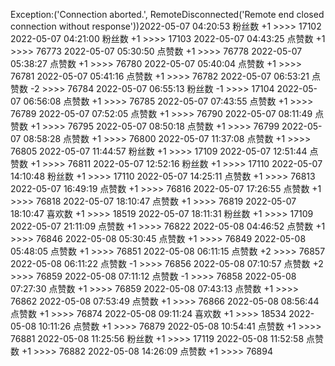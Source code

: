 Exception:('Connection aborted.', RemoteDisconnected('Remote end closed connection without response'))2022-05-07  04:20:53   粉丝数 +1 >>>> 17102
2022-05-07  04:21:00   粉丝数 +1 >>>> 17103
2022-05-07  04:43:25   点赞数 +1 >>>> 76773
2022-05-07  05:30:50   点赞数 +1 >>>> 76778
2022-05-07  05:38:27   点赞数 +1 >>>> 76780
2022-05-07  05:40:04   点赞数 +1 >>>> 76781
2022-05-07  05:41:16   点赞数 +1 >>>> 76782
2022-05-07  06:53:21   点赞数 -2 >>>> 76784
2022-05-07  06:55:13   粉丝数 -1 >>>> 17104
2022-05-07  06:56:08   点赞数 +1 >>>> 76785
2022-05-07  07:43:55   点赞数 +1 >>>> 76789
2022-05-07  07:52:05   点赞数 +1 >>>> 76790
2022-05-07  08:11:49   点赞数 +1 >>>> 76795
2022-05-07  08:50:18   点赞数 +1 >>>> 76799
2022-05-07  08:58:28   点赞数 +1 >>>> 76800
2022-05-07  11:37:08   点赞数 +1 >>>> 76805
2022-05-07  11:44:57   粉丝数 +1 >>>> 17109
2022-05-07  12:51:44   点赞数 +1 >>>> 76811
2022-05-07  12:52:16   粉丝数 +1 >>>> 17110
2022-05-07  14:10:48   粉丝数 +1 >>>> 17110
2022-05-07  14:25:11   点赞数 +1 >>>> 76813
2022-05-07  16:49:19   点赞数 +1 >>>> 76816
2022-05-07  17:26:55   点赞数 +1 >>>> 76818
2022-05-07  18:10:47   点赞数 +1 >>>> 76819
2022-05-07  18:10:47   喜欢数 +1 >>>> 18519
2022-05-07  18:11:31   粉丝数 +1 >>>> 17109
2022-05-07  21:11:09   点赞数 +1 >>>> 76822
2022-05-08  04:46:52   点赞数 +1 >>>> 76846
2022-05-08  05:30:45   点赞数 +1 >>>> 76849
2022-05-08  05:48:05   点赞数 +1 >>>> 76851
2022-05-08  06:11:15   点赞数 +2 >>>> 76857
2022-05-08  06:11:22   点赞数 -1 >>>> 76856
2022-05-08  07:10:57   点赞数 +2 >>>> 76859
2022-05-08  07:11:12   点赞数 -1 >>>> 76858
2022-05-08  07:27:30   点赞数 +1 >>>> 76859
2022-05-08  07:43:13   点赞数 +1 >>>> 76862
2022-05-08  07:53:49   点赞数 +1 >>>> 76866
2022-05-08  08:56:44   点赞数 +1 >>>> 76874
2022-05-08  09:11:24   喜欢数 +1 >>>> 18534
2022-05-08  10:11:26   点赞数 +1 >>>> 76879
2022-05-08  10:54:41   点赞数 +1 >>>> 76881
2022-05-08  11:25:56   粉丝数 +1 >>>> 17119
2022-05-08  11:52:58   点赞数 +1 >>>> 76882
2022-05-08  14:26:09   点赞数 +1 >>>> 76894
